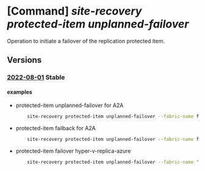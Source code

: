 # [Command] _site-recovery protected-item unplanned-failover_

Operation to initiate a failover of the replication protected item.

## Versions

### [2022-08-01](/Resources/mgmt-plane/L3N1YnNjcmlwdGlvbnMve30vcmVzb3VyY2Vncm91cHMve30vcHJvdmlkZXJzL21pY3Jvc29mdC5yZWNvdmVyeXNlcnZpY2VzL3ZhdWx0cy97fS9yZXBsaWNhdGlvbmZhYnJpY3Mve30vcmVwbGljYXRpb25wcm90ZWN0aW9uY29udGFpbmVycy97fS9yZXBsaWNhdGlvbnByb3RlY3RlZGl0ZW1zL3t9L3VucGxhbm5lZGZhaWxvdmVy/2022-08-01.xml) **Stable**

<!-- mgmt-plane /subscriptions/{}/resourcegroups/{}/providers/microsoft.recoveryservices/vaults/{}/replicationfabrics/{}/replicationprotectioncontainers/{}/replicationprotecteditems/{}/unplannedfailover 2022-08-01 -->

#### examples

- protected-item unplanned-failover for A2A
    ```bash
        site-recovery protected-item unplanned-failover --fabric-name fabric1_name --protection-container container1_name -n protected_item_name -g rg --vault-name vault_name --failover-direction PrimaryToRecovery --provider-details '{a2a:{}}' --source-site-operations NotRequired
    ```

- protected-item failback for A2A
    ```bash
        site-recovery protected-item unplanned-failover --fabric-name fabric2_name --protection-container container2_name -n protected_item_name -g rg --vault-name vault_name --failover-direction PrimaryToRecovery --provider-details '{a2a:{}}' --source-site-operations NotRequired
    ```

- protected-item failover hyper-v-replica-azure
    ```bash
        site-recovery protected-item unplanned-failover --fabric-name "fabric_name" --protection-container "container_name" -n "protected_item_name" -g "rg" --vault-name "vault_name" --failover-direction PrimaryToRecovery --provider-details '{hyper-v-replica-azure:""}' --source-site-operations NotRequired
    ```
